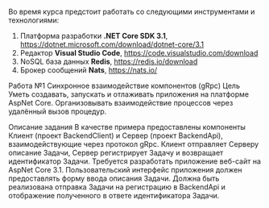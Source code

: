 Во время курса предстоит работать со следующими инструментами и технологиями:

1. Платформа разработки **.NET Core SDK 3.1**, https://dotnet.microsoft.com/download/dotnet-core/3.1
2. Редактор **Visual Studio Code**, https://code.visualstudio.com/download
3. NoSQL база данных **Redis**, https://redis.io/download
4. Брокер сообщений **Nats**, https://nats.io/

Работа №1 Синхронное взаимодействие компонентов (gRpc)
Цель
Уметь создавать, запускать и отлаживать приложения на платформе AspNet Core. Организовывать взаимодействие процессов через удалённый вызов процедур.

Описание задания
В качестве примера предоставлены компоненты Клиент (проект BackendClient) и Сервер (проект BackendApi), взаимодействующие через протокол gRpc.
Клиент отправляет Серверу описание Задачи, Сервер регистрирует Задачу и возвращает идентификатор Задачи.
Требуется разработать приложение веб-сайт на AspNet Core 3.1. Пользовательский интерфейс приложения должен предоставлять форму ввода описания Задачи. Должна быть реализована отправка Задачи на регистрацию в BackendApi и отображение полученного в ответе идентификатора Задачи.
